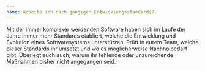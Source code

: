 ```yaml
---
name: Arbeite ich nach gängigen Entwicklungsstandards?
---
```

Mit der immer komplexer werdenden Software haben sich im Laufe
der Jahre immer mehr Standards etabliert, welche die Entwicklung und Evolution eines Softwaresystems unterstützen. Prüft in eurem Team, welche dieser Standards ihr umsetzt und wo es möglicherweise Nachholbedarf gibt. Überlegt euch auch, warum ihr fehlende oder unzureichende Maßnahmen bisher nicht angegangen seid.
